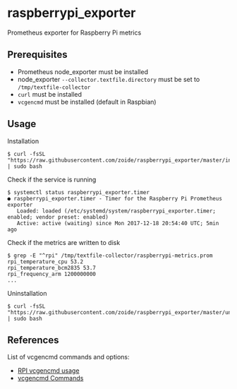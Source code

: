 # raspberrypi_exporter
Prometheus exporter for Raspberry Pi metrics

## Prerequisites

- Prometheus node_exporter must be installed
- node_exporter ```--collector.textfile.directory``` must be set to ```/tmp/textfile-collector```
- ```curl``` must be installed
- ```vcgencmd``` must be installed (default in Raspbian)

## Usage

Installation

    $ curl -fsSL "https://raw.githubusercontent.com/zoide/raspberrypi_exporter/master/installer.sh" | sudo bash

Check if the service is running

    $ systemctl status raspberrypi_exporter.timer
    ● raspberrypi_exporter.timer - Timer for the Raspberry Pi Prometheus exporter
       Loaded: loaded (/etc/systemd/system/raspberrypi_exporter.timer; enabled; vendor preset: enabled)
       Active: active (waiting) since Mon 2017-12-18 20:54:40 UTC; 5min ago

Check if the metrics are written to disk

    $ grep -E "^rpi" /tmp/textfile-collector/raspberrypi-metrics.prom
    rpi_temperature_cpu 53.2
    rpi_temperature_bcm2835 53.7
    rpi_frequency_arm 1200000000
    ...

Uninstallation

    $ curl -fsSL "https://raw.githubusercontent.com/zoide/raspberrypi_exporter/master/uninstaller.sh" | sudo bash

## References

List of vcgencmd commands and options:

- [RPI vcgencmd usage](https://www.elinux.org/RPI_vcgencmd_usage)
- [vcgencmd Commands](https://github.com/nezticle/RaspberryPi-BuildRoot/wiki/VideoCore-Tools#vcgencmd-commands)
